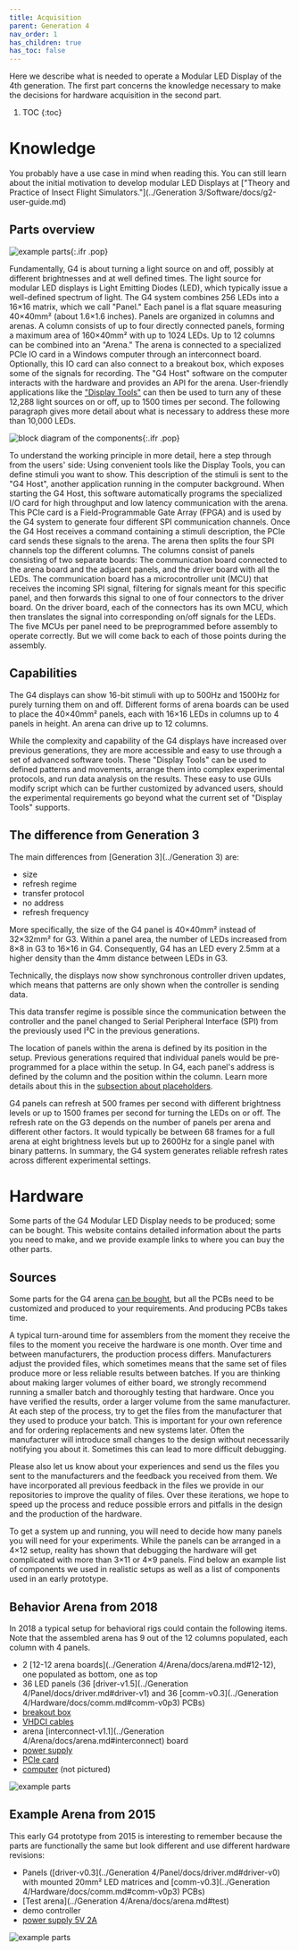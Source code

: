 ```yaml
---
title: Acquisition
parent: Generation 4
nav_order: 1
has_children: true
has_toc: false
---
```


Here we describe what is needed to operate a Modular LED Display of the 4th generation. The first part concerns the knowledge necessary to make the decisions for hardware acquisition in the second part.

1. TOC
{:toc}

# Knowledge

You probably have a use case in mind when reading this. You can still learn about the initial motivation to develop modular LED Displays at ["Theory and Practice of Insect Flight Simulators."](../Generation 3/Software/docs/g2-user-guide.md)

## Parts overview

![example parts](../assets/G4/hardware_bundle-2018.jpg){:.ifr .pop}

Fundamentally, G4 is about turning a light source on and off, possibly at different brightnesses and at well defined times. The light source for modular LED displays is Light Emitting Diodes (LED), which typically issue a well-defined spectrum of light. The G4 system combines 256 LEDs into a 16×16 matrix, which we call "Panel." Each panel is a flat square measuring 40×40mm² (about 1.6×1.6 inches). Panels are organized in columns and arenas. A column consists of up to four directly connected panels, forming a maximum area of 160×40mm² with up to 1024 LEDs. Up to 12 columns can be combined into an "Arena." The arena is connected to a specialized PCIe IO card in a Windows computer through an interconnect board. Optionally, this IO card can also connect to a breakout box, which exposes some of the signals for recording. The "G4 Host" software on the computer interacts with the hardware and provides an API for the arena. User-friendly applications like the ["Display Tools"](G4-index.md) can then be used to turn any of these 12,288 light sources on or off, up to 1500 times per second. The following paragraph gives more detail about what is necessary to address these more than 10,000 LEDs.

![block diagram of the components](../assets/G4/components-block-diagram.png){:.ifr .pop}

To understand the working principle in more detail, here a step through from the users' side: Using convenient tools like the Display Tools, you can define stimuli you want to show. This description of the stimuli is sent to the "G4 Host", another application running in the computer background. When starting the G4 Host, this software automatically programs the specialized I/O card for high throughput and low latency communication with the arena. This PCIe card is a Field-Programmable Gate Array (FPGA) and is used by the G4 system to generate four different SPI communication channels. Once the G4 Host receives a command containing a stimuli description, the PCIe card sends these signals to the arena. The arena then splits the four SPI channels top the different columns. The columns consist of panels consisting of two separate boards: The communication board connected to the arena board and the adjacent panels, and the driver board with all the LEDs. The communication board has a microcontroller unit (MCU) that receives the incoming SPI signal, filtering for signals meant for this specific panel, and then forwards this signal to one of four connectors to the driver board. On the driver board, each of the connectors has its own MCU, which then translates the signal into corresponding on/off signals for the LEDs. The five MCUs per panel need to be preprogrammed before assembly to operate correctly. But we will come back to each of those points during the assembly.

## Capabilities

The G4 displays can show 16-bit stimuli with up to 500Hz and 1500Hz for purely turning them on and off. Different forms of arena boards can be used to place the 40×40mm² panels, each with 16×16 LEDs in columns up to 4 panels in height. An arena can drive up to 12 columns.

While the complexity and capability of the G4 displays have increased over previous generations, they are more accessible and easy to use through a set of advanced software tools. These "Display Tools" can be used to defined patterns and movements, arrange them into complex experimental protocols, and run data analysis on the results. These easy to use GUIs modify script which can be further customized by advanced users, should the experimental requirements go beyond what the current set of "Display Tools" supports.

## The difference from Generation 3

The main differences from [Generation 3](../Generation 3) are:

- size
- refresh regime
- transfer protocol
- no address
- refresh frequency

More specifically, the size of the G4 panel is 40×40mm² instead of 32×32mm² for G3. Within a panel area, the number of LEDs increased from 8×8 in G3 to 16×16 in G4. Consequently, G4 has an LED every 2.5mm at a higher density than the 4mm distance between LEDs in G3.

Technically, the displays now show synchronous controller driven updates, which means that patterns are only shown when the controller is sending data.

This data transfer regime is possible since the communication between the controller and the panel changed to  Serial Peripheral Interface (SPI) from the previously used I²C in the previous generations.

The location of panels within the arena is defined by its position in the setup. Previous generations required that individual panels would be pre-programmed for a place within the setup. In G4, each panel's address is defined by the column and the position within the column. Learn more details about this in the [subsection about placeholders](#placeholder).

G4 panels can refresh at 500 frames per second with different brightness levels or up to 1500 frames per second for turning the LEDs on or off. The refresh rate on the G3 depends on the number of panels per arena and different other factors. It would typically be between 68 frames for a full arena at eight brightness levels but up to 2600Hz for a single panel with binary patterns. In summary, the G4 system generates reliable refresh rates across different experimental settings.

# Hardware

Some parts of the G4 Modular LED Display needs to be produced; some can be bought. This website contains detailed information about the parts you need to make, and we provide example links to where you can buy the other parts.

## Sources

Some parts for the G4 arena [can be bought](G4-COTS.md), but all the PCBs need to be customized and produced to your requirements. And producing PCBs takes time.

A typical turn-around time for assemblers from the moment they receive the files to the moment you receive the hardware is one month. Over time and between manufacturers, the production process differs. Manufacturers adjust the provided files, which sometimes means that the same set of files produce more or less reliable results between batches. If you are thinking about making larger volumes of either board, we strongly recommend running a smaller batch and thoroughly testing that hardware. Once you have verified the results, order a larger volume from the same manufacturer. At each step of the process, try to get the files from the manufacturer that they used to produce your batch. This is important for your own reference and for ordering replacements and new systems later. Often the manufacturer will introduce small changes to the design without necessarily notifying you about it. Sometimes this can lead to more difficult debugging.

Please also let us know about your experiences and send us the files you sent to the manufacturers and the feedback you received from them. We have incorporated all previous feedback in the files we provide in our repositories to improve the quality of files. Over these iterations, we hope to speed up the process and reduce possible errors and pitfalls in the design and the production of the hardware.

To get a system up and running, you will need to decide how many panels you will need for your experiments. While the panels can be arranged in a 4×12 setup, reality has shown that debugging the hardware will get complicated with more than 3×11 or 4×9 panels. Find below an example list of components we used in realistic setups as well as a list of components used in an early prototype.

## Behavior Arena from 2018

In 2018 a typical setup for behavioral rigs could contain the following items. Note that the assembled arena has 9 out of the 12 columns populated, each column with 4 panels.

- 2 [12-12 arena boards](../Generation 4/Arena/docs/arena.md#12-12), one populated as bottom, one as top
- 36 LED panels (36 [driver-v1.5](../Generation 4/Panel/docs/driver.md#driver-v1) and 36 [comm-v0.3](../Generation 4/Hardware/docs/comm.md#comm-v0p3) PCBs)
- [breakout box](G4-COTS.md#ni-breakout-box)
- [VHDCI cables](G4-COTS.md#vhdci-cables)
- arena [interconnect-v1.1](../Generation 4/Arena/docs/arena.md#interconnect) board
- [power supply](G4-COTS.md#power-supply)
- [PCIe card](G4-COTS.md#rio-card)
- [computer](G4-COTS.md#computer) (not pictured)

![example parts](../assets/G4/hardware_bundle-2018.jpg)

## Example Arena from 2015

This early G4 prototype from 2015 is interesting to remember because the parts are functionally the same but look different and use different hardware revisions:

- Panels ([driver-v0.3](../Generation 4/Panel/docs/driver.md#driver-v0) with mounted 20mm² LED matrices and [comm-v0.3](../Generation 4/Hardware/docs/comm.md#comm-v0p3) PCBs)
- [Test arena](../Generation 4/Arena/docs/arena.md#test)
- demo controller
- [power supply 5V 2A](G4-COTS.md#power-supply)

![example parts](../assets/G4/hardware_bundle-2015.jpg)
